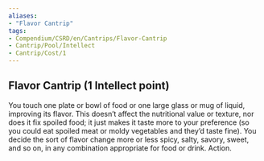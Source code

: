 ```yaml
---
aliases:
- "Flavor Cantrip"
tags:
- Compendium/CSRD/en/Cantrips/Flavor-Cantrip
- Cantrip/Pool/Intellect
- Cantrip/Cost/1
---
```


## Flavor Cantrip (1 Intellect point)
You touch one plate or bowl of food or one large glass or mug of liquid, improving its flavor. This doesn’t affect the nutritional value or texture, nor does it fix spoiled food; it just makes it taste more to your preference (so you could eat spoiled meat or moldy vegetables and they’d taste fine). You decide the sort of flavor change more or less spicy, salty, savory, sweet, and so on, in any combination appropriate for food or drink. Action. 



